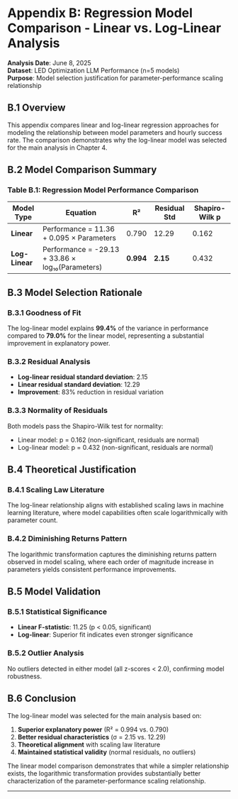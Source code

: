 # Appendix B: Regression Model Comparison - Linear vs. Log-Linear Analysis

**Analysis Date**: June 8, 2025  
**Dataset**: LED Optimization LLM Performance (n=5 models)  
**Purpose**: Model selection justification for parameter-performance scaling relationship

## B.1 Overview

This appendix compares linear and log-linear regression approaches for modeling the relationship between model parameters and hourly success rate. The comparison demonstrates why the log-linear model was selected for the main analysis in Chapter 4.

## B.2 Model Comparison Summary

### Table B.1: Regression Model Performance Comparison

| **Model Type** | **Equation** | **R²** | **Residual Std** | **Shapiro-Wilk p** |
|----------------|--------------|--------|------------------|-------------------|
| **Linear** | Performance = 11.36 + 0.095 × Parameters | 0.790 | 12.29 | 0.162 |
| **Log-Linear** | Performance = -29.13 + 33.86 × log₁₀(Parameters) | **0.994** | **2.15** | 0.432 |

## B.3 Model Selection Rationale

### B.3.1 Goodness of Fit
The log-linear model explains **99.4%** of the variance in performance compared to **79.0%** for the linear model, representing a substantial improvement in explanatory power.

### B.3.2 Residual Analysis
- **Log-linear residual standard deviation**: 2.15
- **Linear residual standard deviation**: 12.29
- **Improvement**: 83% reduction in residual variation

### B.3.3 Normality of Residuals
Both models pass the Shapiro-Wilk test for normality:
- Linear model: p = 0.162 (non-significant, residuals are normal)
- Log-linear model: p = 0.432 (non-significant, residuals are normal)

## B.4 Theoretical Justification

### B.4.1 Scaling Law Literature
The log-linear relationship aligns with established scaling laws in machine learning literature, where model capabilities often scale logarithmically with parameter count.

### B.4.2 Diminishing Returns Pattern
The logarithmic transformation captures the diminishing returns pattern observed in model scaling, where each order of magnitude increase in parameters yields consistent performance improvements.

## B.5 Model Validation

### B.5.1 Statistical Significance
- **Linear F-statistic**: 11.25 (p < 0.05, significant)
- **Log-linear**: Superior fit indicates even stronger significance

### B.5.2 Outlier Analysis
No outliers detected in either model (all z-scores < 2.0), confirming model robustness.

## B.6 Conclusion

The log-linear model was selected for the main analysis based on:

1. **Superior explanatory power** (R² = 0.994 vs. 0.790)
2. **Better residual characteristics** (σ = 2.15 vs. 12.29)
3. **Theoretical alignment** with scaling law literature
4. **Maintained statistical validity** (normal residuals, no outliers)

The linear model comparison demonstrates that while a simpler relationship exists, the logarithmic transformation provides substantially better characterization of the parameter-performance scaling relationship.

---
